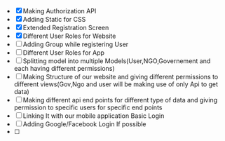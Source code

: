 - [x] Making Authorization API
- [x] Adding Static for CSS
- [x] Extended Registration Screen
- [x] Different User Roles for Website
- [ ] Adding Group while registering User
- [ ] Different User Roles for App
- [ ] Splitting model into multiple Models(User,NGO,Governement and each having different permissions)
- [ ] Making Structure of our website and giving different permissions to different views(Gov,Ngo and user will be making use of only Api to get data)
- [ ] Making different api end points for different type of data and giving permission to specific users for specific end points
- [ ] Linking It with our mobile application Basic Login
- [ ] Adding Google/Facebook Login If possible
- [ ]